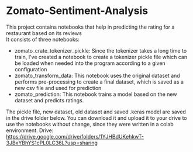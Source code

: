 # Zomato-Sentiment-Analysis
This project contains notebooks that help in predicting the rating for a restaurant based on its reviews  
It consists of three notebooks:  
- zomato_crate_tokenizer_pickle: Since the tokenizer takes a long time to train, I've created a notebook to create a tokenizer pickle file which can be loaded when needed into the program according to a given configuration  
- zomato_transform_data: This notebook uses the original dataset and performs pre-processing to create a final dataset, which is saved as a new csv file and used for prediction  
- zomato_prediction: This notebook trains a model based on the new dataset and predicts ratings.  

The pickle file, new dataset, old dataset and saved .keras model are saved in the drive folder below. You can download it and upload it to your drive to use the notebooks without change, since they were written in a colab environment.
Drive: https://drive.google.com/drive/folders/1YJHBdUKehkwT-3JBxYBhYS1cPL0LC36L?usp=sharing
